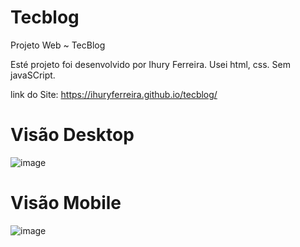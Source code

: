 # Tecblog
Projeto Web ~ TecBlog

Esté projeto foi desenvolvido por Ihury Ferreira.
Usei html, css. Sem javaSCript.

link do Site: https://ihuryferreira.github.io/tecblog/

# Visão Desktop
![image](https://user-images.githubusercontent.com/82301009/169851024-d70269d9-f57f-48af-925a-ded9eba82c2b.png)

# Visão Mobile
![image](https://user-images.githubusercontent.com/82301009/169853209-612daada-90fa-4aa0-8506-8d7589624a4a.png)

